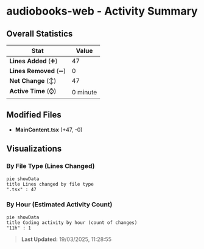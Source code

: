 # audiobooks-web - Activity Summary 

## Overall Statistics

| Stat                   | Value                                                             |
| ---------------------- | ----------------------------------------------------------------- |
| **Lines Added** (➕)   | 47                                          |
| **Lines Removed** (➖) | 0                                        |
| **Net Change** (↕)    | 47                |
| **Active Time** (⌚)   | 0 minute |


## Modified Files
- **MainContent.tsx** (+47, -0)

## Visualizations

### By File Type (Lines Changed)

```mermaid
pie showData
title Lines changed by file type
".tsx" : 47
```

### By Hour (Estimated Activity Count)

```mermaid
pie showData
title Coding activity by hour (count of changes)
"11h" : 1
```


> **Last Updated:** 19/03/2025, 11:28:55